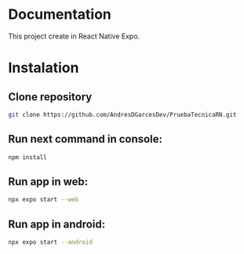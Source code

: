 # Documentation

This project create in React Native Expo.

# Instalation

## Clone repository

```zsh
git clone https://github.com/AndresDGarcesDev/PruebaTecnicaRN.git
```

## Run next command in console:

```zsh
npm install
```

## Run app in web:

```zsh
npx expo start --web
```

## Run app in android:

```zsh
npx expo start --android
```
